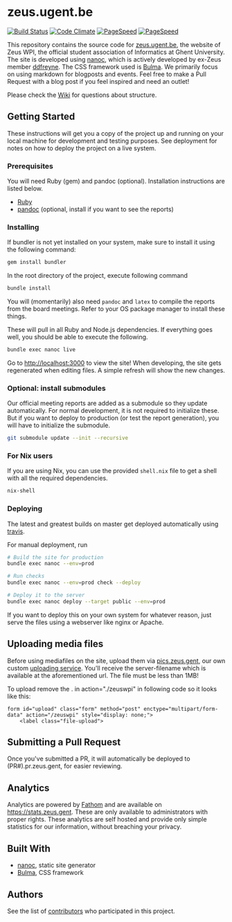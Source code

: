 # zeus.ugent.be
[![Build Status](https://api.travis-ci.com/ZeusWPI/zeus.ugent.be.svg?branch=master)](https://travis-ci.com/github/ZeusWPI/zeus.ugent.be)
[![Code Climate](https://codeclimate.com/github/ZeusWPI/zeus.ugent.be.png)](https://codeclimate.com/github/ZeusWPI/zeus.ugent.be)
[![PageSpeed](https://pagespeed-badges.herokuapp.com/?url=zeus.ugent.be&strat=desktop&showStratLabel=true)](https://developers.google.com/speed/pagespeed/insights/?url=https%3A%2F%2Fzeus.ugent.be&tab=desktop)
[![PageSpeed](https://pagespeed-badges.herokuapp.com/?url=zeus.ugent.be&strat=mobile&showStratLabel=true)](https://developers.google.com/speed/pagespeed/insights/?url=https%3A%2F%2Fzeus.ugent.be&tab=mobile)

This repository contains the source code for [zeus.ugent.be](https://zeus.ugent.be), the website of Zeus WPI, the official student association of Informatics at Ghent University. The site is developed using [nanoc](https://github.com/nanoc/nanoc), which is actively developed by ex-Zeus member [ddfreyne](https://github.com/ddfreyne). The CSS framework used is [Bulma](https://bulma.io/). We primarily focus on using markdown for blogposts and events. Feel free to make a Pull Request with a blog post if you feel inspired and need an outlet!

Please check the [Wiki](https://github.com/ZeusWPI/zeus.ugent.be/wiki) for questions about structure.

## Getting Started

These instructions will get you a copy of the project up and running on your local machine for development and testing purposes. See deployment for notes on how to deploy the project on a live system.

### Prerequisites

You will need Ruby (gem) and pandoc (optional). Installation instructions are listed below.

* [Ruby](https://www.ruby-lang.org/en/documentation/installation/)
* [pandoc](https://pandoc.org/installing.html) (optional, install if you want to see the reports)

### Installing

If bundler is not yet installed on your system, make sure to install it using the following command:

```bash
gem install bundler
```

In the root directory of the project, execute following command

```bash
bundle install
```

You will (momentarily) also need `pandoc` and `latex` to compile the reports from the board meetings. Refer to your OS package manager to install these things.

These will pull in all Ruby and Node.js dependencies. If everything goes well, you should be able to execute the following.

```bash
bundle exec nanoc live
```

Go to <http://localhost:3000> to view the site! When developing, the site gets regenerated when editing files. A simple refresh will show the new changes.

### Optional: install submodules

Our official meeting reports are added as a submodule so they update automatically. For normal development, it is not required to initialize these. But if you want to deploy to production (or test the report generation), you will have to initialize the submodule.

```bash
git submodule update --init --recursive
```

### For Nix users

If you are using Nix, you can use the provided `shell.nix` file to get a shell with all the required dependencies.

```bash
nix-shell
```

### Deploying

The latest and greatest builds on master get deployed automatically using [travis](https://travis-ci.org).

For manual deployment, run

```bash
# Build the site for production
bundle exec nanoc --env=prod

# Run checks
bundle exec nanoc --env=prod check --deploy

# Deploy it to the server
bundle exec nanoc deploy --target public --env=prod
```

If you want to deploy this on your own system for whatever reason, just serve the files using a webserver like nginx or Apache.

## Uploading media files

Before using mediafiles on the site, upload them via [pics.zeus.gent](https://pics.zeus.gent/), our own custom [uploading service](https://github.com/ZeusWPI/ZeusWPI). You'll receive the server-filename which is available at the aforementioned url.
The file must be less than 1MB!

To upload remove the . in action="./zeuswpi" in following code so it looks like this:
```
form id="upload" class="form" method="post" enctype="multipart/form-data" action="/zeuswpi" style="display: none;">
    <label class="file-upload">
```

## Submitting a Pull Request

Once you've submitted a PR, it will automatically be deployed to (PR#).pr.zeus.gent, for easier reviewing.

## Analytics

Analytics are powered by [Fathom](https://usefathom.com) and are available on <https://stats.zeus.gent>. These are only available to administrators with proper rights. These analytics are self hosted and provide only simple statistics for our information, without breaching your privacy.

## Built With

* [nanoc](https://github.com/nanoc/nanoc), static site generator
* [Bulma](https://bulma.io/), CSS framework

## Authors

See the list of [contributors](https://github.com/zeuswpi/zeus.ugent.be/contributors) who participated in this project.

